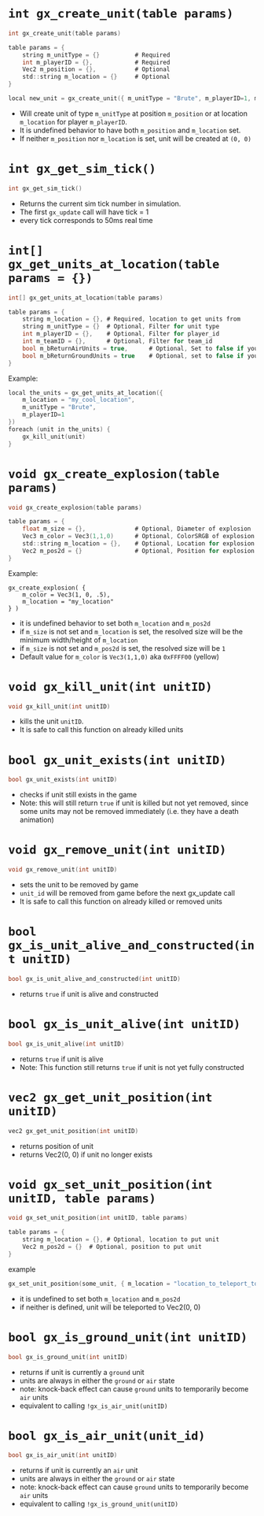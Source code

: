 # `int gx_create_unit(table params)`
```c
int gx_create_unit(table params)
```
```c
table params = {
    string m_unitType = {}          # Required
    int m_playerID = {},            # Required
    Vec2 m_position = {},           # Optional
    std::string m_location = {}     # Optional
}
```

```c
local new_unit = gx_create_unit({ m_unitType = "Brute", m_playerID=1, m_location="my_cool_location" })
```

- Will create unit of type `m_unitType` at position `m_position` or at location `m_location` for player `m_playerID`.
- It is undefined behavior to have both `m_position` and `m_location` set.
- If neither `m_position` nor `m_location` is set, unit will be created at `(0, 0)`

# `int gx_get_sim_tick()`
```c
int gx_get_sim_tick()
```
- Returns the current sim tick number in simulation.
- The first `gx_update` call will have tick = 1
- every tick corresponds to 50ms real time

# `int[] gx_get_units_at_location(table params = {})`
```c
int[] gx_get_units_at_location(table params)
```
```c
table params = {
    string m_location = {}, # Required, location to get units from
    string m_unitType = {}  # Optional, Filter for unit type
    int m_playerID = {},    # Optional, Filter for player_id
    int m_teamID = {},      # Optional, Filter for team_id
    bool m_bReturnAirUnits = true,      # Optional, Set to false if you want to exclude air units
    bool m_bReturnGroundUnits = true    # Optional, set to false if you want to exclude ground units
}
```
Example:
```c
local the_units = gx_get_units_at_location({
    m_location = "my_cool_location",
    m_unitType = "Brute",
    m_playerID=1
})
foreach (unit in the_units) {
    gx_kill_unit(unit)
}
```

# `void gx_create_explosion(table params)`
```c
void gx_create_explosion(table params)
```

```c
table params = {
    float m_size = {},              # Optional, Diameter of explosion
    Vec3 m_color = Vec3(1,1,0)      # Optional, ColorSRGB of explosion.
    std::string m_location = {},    # Optional, Location for explosion
    Vec2 m_pos2d = {}               # Optional, Position for explosion
}
```

Example:
```
gx_create_explosion( {
    m_color = Vec3(1, 0, .5),
    m_location = "my_location"
} )
```

- it is undefined behavior to set both `m_location` and `m_pos2d`
- if `m_size` is not set and `m_location` is set, the resolved size will be the minimum width/height of `m_location`
- if `m_size` is not set and `m_pos2d` is set, the resolved size will be `1`
- Default value for `m_color` is `Vec3(1,1,0)` aka `0xFFFF00` (yellow)

# `void gx_kill_unit(int unitID)`
```c
void gx_kill_unit(int unitID)
```

- kills the unit `unitID`.
- It is safe to call this function on already killed units

# `bool gx_unit_exists(int unitID)`
```c
bool gx_unit_exists(int unitID)
```

- checks if unit still exists in the game
- Note: this will still return `true` if unit is killed but not yet removed, since some units may not be removed immediately (i.e. they have a death animation)

# `void gx_remove_unit(int unitID)`
```c
void gx_remove_unit(int unitID)
```

- sets the unit to be removed by game
- `unit_id` will be removed from game before the next gx_update call
- It is safe to call this function on already killed or removed units

# `bool gx_is_unit_alive_and_constructed(int unitID)`
```c
bool gx_is_unit_alive_and_constructed(int unitID)
```
- returns `true` if unit is alive and constructed

# `bool gx_is_unit_alive(int unitID)`
```c
bool gx_is_unit_alive(int unitID)
```
- returns `true` if unit is alive
- Note: This function still returns `true` if unit is not yet fully constructed

# `vec2 gx_get_unit_position(int unitID)`
```c
vec2 gx_get_unit_position(int unitID)
```

- returns position of unit
- returns Vec2(0, 0) if unit no longer exists

# `void gx_set_unit_position(int unitID, table params)`
```c
void gx_set_unit_position(int unitID, table params)
```

```c
table params = {
    string m_location = {}, # Optional, location to put unit
    Vec2 m_pos2d = {}  # Optional, position to put unit
}
```
example
```c
gx_set_unit_position(some_unit, { m_location = "location_to_teleport_to" } )
```

- it is undefined to set both `m_location` and `m_pos2d`
- if neither is defined, unit will be teleported to Vec2(0, 0)

# `bool gx_is_ground_unit(int unitID)`
```c
bool gx_is_ground_unit(int unitID)
```
- returns if unit is currently a `ground` unit
- units are always in either the `ground` or `air` state
- note: knock-back effect can cause `ground` units to temporarily become `air` units
- equivalent to calling `!gx_is_air_unit(unitID)`

# `bool gx_is_air_unit(unit_id)`
```c
bool gx_is_air_unit(int unitID)
```
- returns if unit is currently an `air` unit
- units are always in either the `ground` or `air` state
- note: knock-back effect can cause `ground` units to temporarily become `air` units
- equivalent to calling `!gx_is_ground_unit(unitID)`
